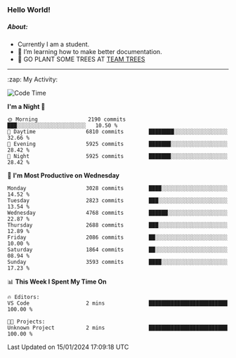 ### Hello World!

##### About:
- Currently I am a student.
- 🌱 I’m learning how to make better documentation.
- 🌱 GO PLANT SOME TREES AT [TEAM TREES](https://teamtrees.org/)

---
  <summary>:zap: My Activity:</summary>
  
<!--START_SECTION:waka-->
![Code Time](http://img.shields.io/badge/Code%20Time-1%2C268%20hrs%2028%20mins-blue)

**I'm a Night 🦉** 

```text
🌞 Morning                2190 commits        ███░░░░░░░░░░░░░░░░░░░░░░   10.50 % 
🌆 Daytime                6810 commits        ████████░░░░░░░░░░░░░░░░░   32.66 % 
🌃 Evening                5925 commits        ███████░░░░░░░░░░░░░░░░░░   28.42 % 
🌙 Night                  5925 commits        ███████░░░░░░░░░░░░░░░░░░   28.42 % 
```
📅 **I'm Most Productive on Wednesday** 

```text
Monday                   3028 commits        ████░░░░░░░░░░░░░░░░░░░░░   14.52 % 
Tuesday                  2823 commits        ███░░░░░░░░░░░░░░░░░░░░░░   13.54 % 
Wednesday                4768 commits        ██████░░░░░░░░░░░░░░░░░░░   22.87 % 
Thursday                 2688 commits        ███░░░░░░░░░░░░░░░░░░░░░░   12.89 % 
Friday                   2086 commits        ██░░░░░░░░░░░░░░░░░░░░░░░   10.00 % 
Saturday                 1864 commits        ██░░░░░░░░░░░░░░░░░░░░░░░   08.94 % 
Sunday                   3593 commits        ████░░░░░░░░░░░░░░░░░░░░░   17.23 % 
```


📊 **This Week I Spent My Time On** 

```text
🔥 Editors: 
VS Code                  2 mins              █████████████████████████   100.00 % 

🐱‍💻 Projects: 
Unknown Project          2 mins              █████████████████████████   100.00 % 
```


 Last Updated on 15/01/2024 17:09:18 UTC
<!--END_SECTION:waka-->
